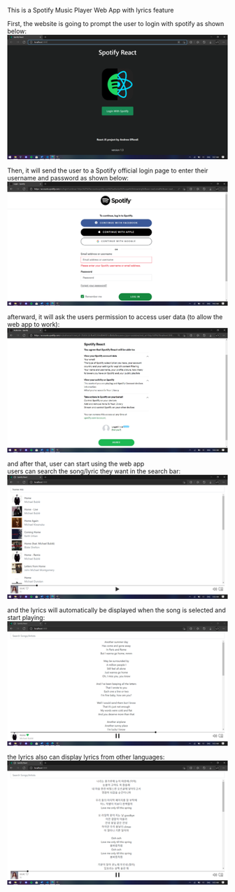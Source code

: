This is a Spotify Music Player Web App with lyrics feature

First, the website is going to prompt the user to login with spotify as shown below:  
![Screenshot(61).png](<Screenshot(61).png>)

Then, it will send the user to a Spotify official login page to enter their username and password as shown below:  
![Screenshot(63).png](<Screenshot(63).png>)

afterward, it will ask the users permission to access user data (to allow the web app to work):  
![InkedScreenshot(64).jpg](<InkedScreenshot(64).jpg>)

and after that, user can start using the web app  
users can search the song/lyric they want in the search bar:  
![Screenshot(60).png](<Screenshot(60).png>)

and the lyrics will automatically be displayed when the song is selected and start playing:  
![Screenshot(58).png](<Screenshot(58).png>)

the lyrics also can display lyrics from other languages:  
![Screenshot(59).png](<Screenshot(59).png>)
